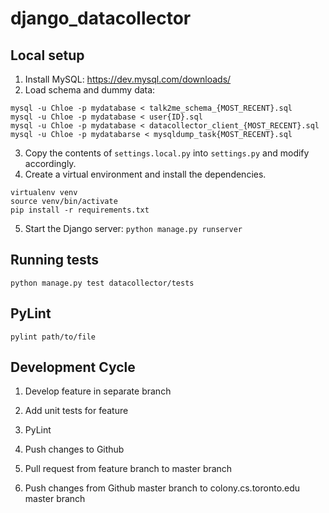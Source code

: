 # django_datacollector

## Local setup

1. Install MySQL: https://dev.mysql.com/downloads/
2. Load schema and dummy data:
```
mysql -u Chloe -p mydatabase < talk2me_schema_{MOST_RECENT}.sql
mysql -u Chloe -p mydatabase < user{ID}.sql
mysql -u Chloe -p mydatabase < datacollector_client_{MOST_RECENT}.sql
mysql -u Chloe -p mydatabarse < mysqldump_task{MOST_RECENT}.sql
```
3. Copy the contents of `settings.local.py` into `settings.py` and modify accordingly.
4. Create a virtual environment and install the dependencies.
```
virtualenv venv
source venv/bin/activate
pip install -r requirements.txt
```
5. Start the Django server: 
`python manage.py runserver`

## Running tests

`python manage.py test datacollector/tests`

## PyLint

`pylint path/to/file`

## Development Cycle

1. Develop feature in separate branch

2. Add unit tests for feature

3. PyLint

4. Push changes to Github

5. Pull request from feature branch to master branch

6. Push changes from Github master branch to colony.cs.toronto.edu master branch